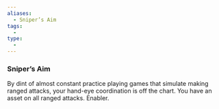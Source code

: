 ```yaml
---
aliases:
  - Sniper’s Aim
tags:
  - 
type:
  - 
---
```

### Sniper’s Aim

By dint of almost constant practice playing games that simulate making ranged attacks, your hand-eye coordination is off the chart. You have an asset on all ranged attacks. Enabler.